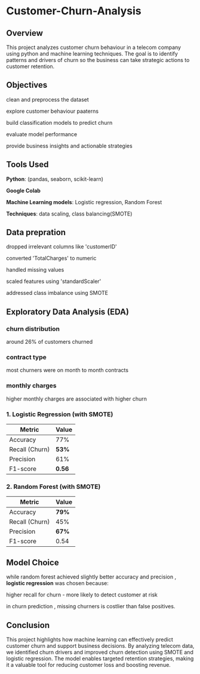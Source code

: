 # Customer-Churn-Analysis

## Overview

This project analyzes customer churn behaviour in a telecom company using python and machine learning techniques. The goal is to identify patterns and drivers of churn so the business can take strategic actions to customer retention.

## Objectives
clean and preprocess the dataset

explore customer behaviour paaterns

build classification models to predict churn 

evaluate model performance

provide business insights and actionable strategies

## Tools Used 
**Python**: (pandas, seaborn, scikit-learn)

**Google Colab**

**Machine Learning models**: Logistic regression, Random Forest

**Techniques**: data scaling, class balancing(SMOTE)

## Data prepration
dropped irrelevant columns like 'customerID'

converted 'TotalCharges' to numeric 

handled missing values 

scaled features using 'standardScaler'

addressed class imbalance using SMOTE

## Exploratory Data Analysis (EDA)
### churn distribution 
around 26% of customers churned
### contract type
most churners were on month to month contracts
### monthly charges 
higher monthly charges are associated with higher churn 

### 1. **Logistic Regression** (with SMOTE)
| Metric        | Value |
|---------------|--------|
| Accuracy      | 77%    |
| Recall (Churn)| **53%** 
| Precision     | 61%    
| F1-score      | **0.56** 

### 2. **Random Forest** (with SMOTE)
| Metric        | Value |
|---------------|--------|
| Accuracy      | **79%** 
| Recall (Churn)| 45%    
| Precision     | **67%** 
| F1-score      | 0.54    

## Model Choice
while random forest achieved slightly better accuracy and precision , **logistic regression** was chosen because:

higher recall for churn - more likely to detect customer at risk

in churn prediction , missing churners is costlier than false positives.

## Conclusion
This project highlights how machine learning can effectively predict customer churn and support business decisions. By analyzing telecom data, we identified churn drivers and improved churn detection using SMOTE and logistic regression. The model enables targeted retention strategies, making it a valuable tool for reducing customer loss and boosting revenue.

